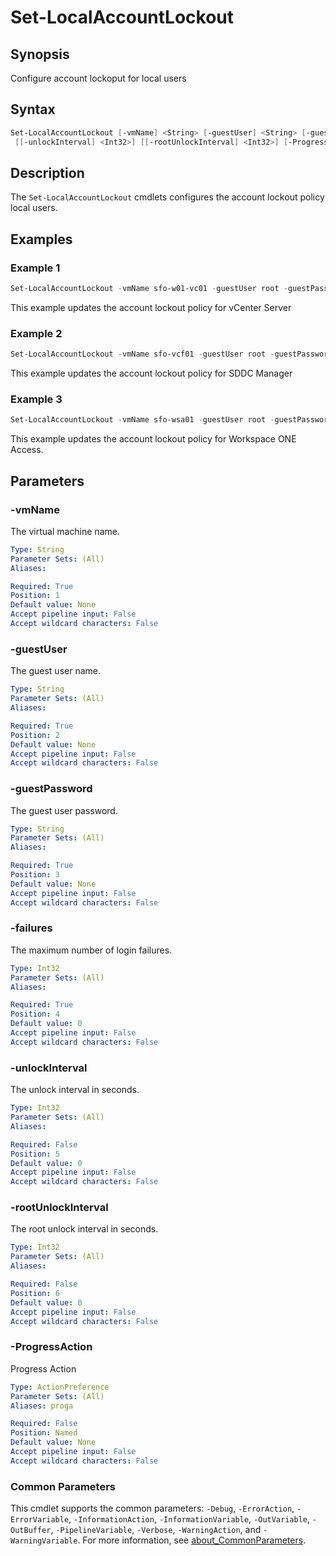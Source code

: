 # Set-LocalAccountLockout

## Synopsis

Configure account lockoput for local users

## Syntax

```powershell
Set-LocalAccountLockout [-vmName] <String> [-guestUser] <String> [-guestPassword] <String> [-failures] <Int32>
 [[-unlockInterval] <Int32>] [[-rootUnlockInterval] <Int32>] [-ProgressAction <ActionPreference>] [<CommonParameters>]
```

## Description

The `Set-LocalAccountLockout` cmdlets configures the account lockout policy local users.

## Examples

### Example 1

```powershell
Set-LocalAccountLockout -vmName sfo-w01-vc01 -guestUser root -guestPassword VMw@re1! -failures 3 -unlockInterval 900 -rootUnlockInterval 300
```

This example updates the account lockout policy for vCenter Server

### Example 2

```powershell
Set-LocalAccountLockout -vmName sfo-vcf01 -guestUser root -guestPassword VMw@re1! -failures 3 -unlockInterval 86400 -rootUnlockInterval 300
```

This example updates the account lockout policy for SDDC Manager

### Example 3

```powershell
Set-LocalAccountLockout -vmName sfo-wsa01 -guestUser root -guestPassword VMw@re1! -failures 3 -unlockInterval 900 -rootUnlockInterval 900
```

This example updates the account lockout policy for Workspace ONE Access.

## Parameters

### -vmName

The virtual machine name.

```yaml
Type: String
Parameter Sets: (All)
Aliases:

Required: True
Position: 1
Default value: None
Accept pipeline input: False
Accept wildcard characters: False
```

### -guestUser

The guest user name.

```yaml
Type: String
Parameter Sets: (All)
Aliases:

Required: True
Position: 2
Default value: None
Accept pipeline input: False
Accept wildcard characters: False
```

### -guestPassword

The guest user password.

```yaml
Type: String
Parameter Sets: (All)
Aliases:

Required: True
Position: 3
Default value: None
Accept pipeline input: False
Accept wildcard characters: False
```

### -failures

The maximum number of login failures.

```yaml
Type: Int32
Parameter Sets: (All)
Aliases:

Required: True
Position: 4
Default value: 0
Accept pipeline input: False
Accept wildcard characters: False
```

### -unlockInterval

The unlock interval in seconds.

```yaml
Type: Int32
Parameter Sets: (All)
Aliases:

Required: False
Position: 5
Default value: 0
Accept pipeline input: False
Accept wildcard characters: False
```

### -rootUnlockInterval

The root unlock interval in seconds.

```yaml
Type: Int32
Parameter Sets: (All)
Aliases:

Required: False
Position: 6
Default value: 0
Accept pipeline input: False
Accept wildcard characters: False
```

### -ProgressAction

Progress Action

```yaml
Type: ActionPreference
Parameter Sets: (All)
Aliases: proga

Required: False
Position: Named
Default value: None
Accept pipeline input: False
Accept wildcard characters: False
```

### Common Parameters

This cmdlet supports the common parameters: `-Debug`, `-ErrorAction`, `-ErrorVariable`, `-InformationAction`, `-InformationVariable`, `-OutVariable`, `-OutBuffer`, `-PipelineVariable`, `-Verbose`, `-WarningAction`, and `-WarningVariable`. For more information, see [about_CommonParameters](http://go.microsoft.com/fwlink/?LinkID=113216).
